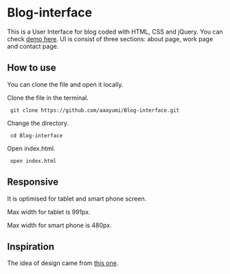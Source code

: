# Blog-interface
This is a User Interface for blog coded with HTML, CSS and jQuery. You can check [demo here](http://ayumi-saito.com/Blog-interface/).
UI is consist of three sections: about page, work page and contact page. 

## How to use
You can clone the file and open it locally.

Clone the file in the terminal.

` git clone https://github.com/aaayumi/Blog-interface.git`

Change the directory.

` cd Blog-interface`

Open index.html.

` open index.html`

## Responsive 
It is optimised for tablet and smart phone screen. 

Max width for tablet is 991px.

Max width for smart phone is 480px.

## Inspiration 
The idea of design came from [this one](http://www.free-css.com/free-css-templates/page212/devblog).
